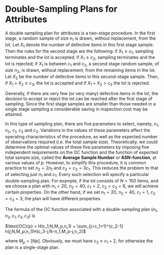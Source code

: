 # Double-Sampling Plans for Attributes

A double sampling plan for attributes is a two-stage procedure.  In
the first stage, a random sample of size $n_1$ is drawn, without
replacement, from the lot.  Let $X_1$ denote the number of defective
items in this first stage sample.  Then the rules for the second stage
are the following:  if $X_1\leq c_1$, sampling terminates and
the lot is accepted; if $X_1 \geq c_2$, sampling terminates and the lot
is rejected; if $X_1$ is between $c_1$ and $c_2$, a second stage random
sample, of size $n_2$, is drawn, without replacement, from the remaining
items in the lot.  Let $X_2$ be the number of defective items in this
second-stage sample.  Then, if $X_1 + X_2 \leq c_3$, the lot is accepted
and if $X_1 + X_2 > c_3$ the lot is rejected.


Generally, if there are
very few (or very many) defective items in the lot, the decision
to accept or reject the lot can be reached after the first stage of
sampling.  Since the first
stage samples are smaller than those needed in a single stage sampling
a considerable saving in inspection cost may be attained.

In this type of sampling plan, there are five parameters to
select, namely, $n_1$, $n_2$, $c_1$, $c_2$ and $c_3$.  Variations in the
values of these parameters affect the operating characteristics of the
procedure, as well as the expected number of observations required
(i.e. the total sample size).  Theoretically, we could determine the
optimal values of these five parameters by imposing five independent
requirements on the OC function and the function of expected total sample
size, called the **Average Sample Number** or
**ASN-function**, at various values of $p$.  However,
to simplify this procedure, it is common practice to set $n_2 = 2n_1$
and $c_2 = c_3 = 3c_1$.  This reduces the problem to that of selecting
just $n_1$ and $c_1$.  Every such selection will specify a particular
double-sampling plan.  For example, if the lot consists of $N=150$
items, and we choose a plan with $n_1 = 20$, $n_2 = 40$, $c_1 = 2$, $c_2
= c_3 = 6$, we will achieve certain properties.  On the other hand, if
we set $n_1 = 20$, $n_2 = 40$, $c_1 = 1$, $c_2 = c_3 = 3$, the plan will
have different properties.

The formula of the OC function associated with a double-sampling plan
$(n_1,n_2,c_1,c_2,c_3)$ is

$\text{OC}(p)      = H(c_1;N,M_p,n_1) +   \sum_{j=c_1+1}^{c_2-1} h(j;N,M_p,n_1)H(c_3-j;N-n_1,M_p-j,n_2)$
      
where $M_p = [Np]$.  Obviously, we must have $c_2\geq c_1 + 2$, for
otherwise the plan is a single-stage plan.
